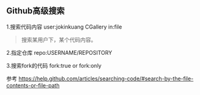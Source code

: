 ## Github高级搜索

1.搜索代码内容
user:jokinkuang CGallery in:file
> 搜索某用户下，某个代码内容。

2.指定仓库
repo:USERNAME/REPOSITORY

3.搜索fork的代码
fork:true or fork:only

参考
<https://help.github.com/articles/searching-code/#search-by-the-file-contents-or-file-path>
